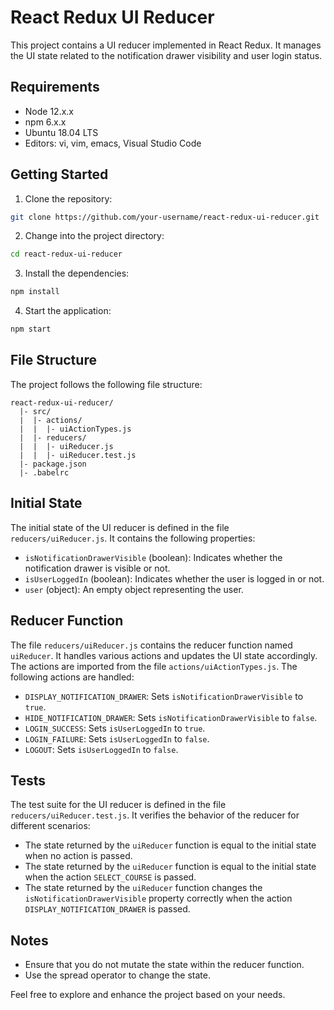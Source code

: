 # React Redux UI Reducer

This project contains a UI reducer implemented in React Redux. It manages the UI state related to the notification drawer visibility and user login status.

## Requirements

- Node 12.x.x
- npm 6.x.x
- Ubuntu 18.04 LTS
- Editors: vi, vim, emacs, Visual Studio Code

## Getting Started

1. Clone the repository:

```bash
git clone https://github.com/your-username/react-redux-ui-reducer.git
```

2. Change into the project directory:

```bash
cd react-redux-ui-reducer
```

3. Install the dependencies:

```bash
npm install
```

4. Start the application:

```bash
npm start
```

## File Structure

The project follows the following file structure:

```
react-redux-ui-reducer/
  |- src/
  |  |- actions/
  |  |  |- uiActionTypes.js
  |  |- reducers/
  |  |  |- uiReducer.js
  |  |  |- uiReducer.test.js
  |- package.json
  |- .babelrc
```

## Initial State

The initial state of the UI reducer is defined in the file `reducers/uiReducer.js`. It contains the following properties:

- `isNotificationDrawerVisible` (boolean): Indicates whether the notification drawer is visible or not.
- `isUserLoggedIn` (boolean): Indicates whether the user is logged in or not.
- `user` (object): An empty object representing the user.

## Reducer Function

The file `reducers/uiReducer.js` contains the reducer function named `uiReducer`. It handles various actions and updates the UI state accordingly. The actions are imported from the file `actions/uiActionTypes.js`. The following actions are handled:

- `DISPLAY_NOTIFICATION_DRAWER`: Sets `isNotificationDrawerVisible` to `true`.
- `HIDE_NOTIFICATION_DRAWER`: Sets `isNotificationDrawerVisible` to `false`.
- `LOGIN_SUCCESS`: Sets `isUserLoggedIn` to `true`.
- `LOGIN_FAILURE`: Sets `isUserLoggedIn` to `false`.
- `LOGOUT`: Sets `isUserLoggedIn` to `false`.

## Tests

The test suite for the UI reducer is defined in the file `reducers/uiReducer.test.js`. It verifies the behavior of the reducer for different scenarios:

- The state returned by the `uiReducer` function is equal to the initial state when no action is passed.
- The state returned by the `uiReducer` function is equal to the initial state when the action `SELECT_COURSE` is passed.
- The state returned by the `uiReducer` function changes the `isNotificationDrawerVisible` property correctly when the action `DISPLAY_NOTIFICATION_DRAWER` is passed.

## Notes

- Ensure that you do not mutate the state within the reducer function.
- Use the spread operator to change the state.

Feel free to explore and enhance the project based on your needs.

```
```
